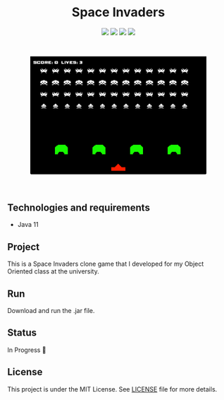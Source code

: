<h1 align="center">
    Space Invaders
</h1>

<p align="center">
    <img src="https://img.shields.io/github/license/isabellanunes/space-invaders?style=flat-square" />
    <img src="https://img.shields.io/github/languages/count/isabellanunes/space-invaders?style=flat-square" />
    <img src="https://img.shields.io/github/repo-size/isabellanunes/space-invaders?style=flat-square" />
    <img src="https://img.shields.io/github/last-commit/isabellanunes/space-invaders?style=flat-square" />
</p>

<br />

<p align="center">
    <img src=".readme/image01.png" width = "400px" />
</p>

<br />

## Technologies and requirements
- Java 11

## Project
This is a Space Invaders clone game that I developed for my Object Oriented class at the university.

## Run
Download and run the .jar file.

## Status
In Progress 🚧

## License
This project is under the MIT License. See [LICENSE](/LICENSE.md) file for more details.